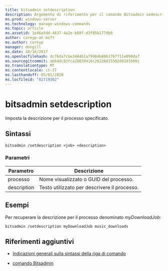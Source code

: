 ```yaml
---
title: bitsadmin setdescription
description: Argomento di riferimento per il comando Bitsadmin sedescription, che imposta la descrizione del processo specificato.
ms.prod: windows-server
ms.technology: manage-windows-commands
ms.topic: article
ms.assetid: 1e46a5dd-4637-4a2e-b88f-d3f85b177db8
author: coreyp-at-msft
ms.author: coreyp
manager: dongill
ms.date: 10/16/2017
ms.openlocfilehash: dc76da7cbe348461a79984b8061767711e090da7
ms.sourcegitcommit: ab64dc83fca28039416c26226815502d0193500c
ms.translationtype: MT
ms.contentlocale: it-IT
ms.lasthandoff: 05/01/2020
ms.locfileid: "82719302"
---
```

# <a name="bitsadmin-setdescription"></a>bitsadmin setdescription

Imposta la descrizione per il processo specificato.

## <a name="syntax"></a>Sintassi

```
bitsadmin /setdescription <job> <description>
```

### <a name="parameters"></a>Parametri

| Parametro | Descrizione |
| --------- | ----------- |
| processo | Nome visualizzato o GUID del processo. |
| description | Testo utilizzato per descrivere il processo. |

## <a name="examples"></a>Esempi

Per recuperare la descrizione per il processo denominato *myDownloadJob*:

```
bitsadmin /setdescription myDownloadJob music_downloads
```

## <a name="additional-references"></a>Riferimenti aggiuntivi

- [Indicazioni generali sulla sintassi della riga di comando](command-line-syntax-key.md)

- [comando Bitsadmin](bitsadmin.md)
